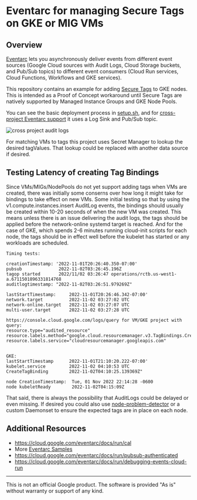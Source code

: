 # Eventarc for managing Secure Tags on GKE or MIG VMs

## Overview

[Eventarc](https://cloud.google.com/eventarc/docs/overview) lets you asynchronously deliver
events from different event sources (Google Cloud sources with Audit Logs, Cloud
Storage buckets, and Pub/Sub topics) to different event consumers (Cloud Run
services, Cloud Functions, Workflows and GKE services).

This repository contains an example for adding [Secure Tags](https://github.com/gbrayut/cloud-examples/tree/main/gce-firewall-rules#resource-manager-tags-secure-iam-tags) to GKE nodes. This is intended as a Proof of Concept workaround until Secure Tags are natively supported by Managed Instance Groups and GKE Node Pools.

You can see the basic deployment process in [setup.sh](./setup.sh), and for [cross-project Eventarc support](https://cloud.google.com/eventarc/docs/cross-project-triggers#audit-logs-events) it uses a Log Sink and Pub/Sub topic.

![cross project audit logs](https://cloud.google.com/static/eventarc/docs/images/cross-project-audit-logs.svg)

For matching VMs to tags this project uses Secret Manager to lookup the desired tagValues. That lookup could be replaced with another data source if desired.

## Testing Latency of creating Tag Bindings

Since VMs/MIGs/NodePools do not yet support adding tags when VMs are created, there was initially some conserns over how long it might take for bindings to take effect on new VMs. Some initial testing so that by using the v1.compute.instances.insert AuditLog events, the bindings should usually be created within 10-20 seconds of when the new VM was created. This means unless there is an issue delivering the audit logs, the tags should be applied before the network-online systemd target is reached. And for the case of GKE, which spends 2-6 minutes running cloud-init scripts for each node, the tags should be in effect well before the kubelet has started or any workloads are scheduled.

```
Timing tests:

creationTimestamp: '2022-11-01T20:26:40.350-07:00'
pubsub              2022-11-02T03:26:45.196Z
tagop started       2022/11/02 03:26:47 operations/rctb.us-west1-a.6711501896331814768
auditlogtimestamp: "2022-11-02T03:26:51.979269Z"

lastStartTimestamp:     2022-11-01T20:26:46.342-07:00'
network.target          2022-11-02 03:27:02 UTC
network-online.target   2022-11-02 03:27:07 UTC
multi-user.target       2022-11-02 03:27:28 UTC

https://console.cloud.google.com/logs/query for VM/GKE project with query:
resource.type="audited_resource"
resource.labels.method="google.cloud.resourcemanager.v3.TagBindings.CreateTagBinding"
resource.labels.service="cloudresourcemanager.googleapis.com"


GKE:
lastStartTimestamp      2022-11-01T21:10:20.222-07:00'
kubelet.service         2022-11-02 04:10:53 UTC
CreateTagBinding        2022-11-02T04:10:25.139369Z"

node CreationTimestamp:  Tue, 01 Nov 2022 22:14:28 -0600
node kubeletReady        2022-11-02T04:15:09Z
```

That said, there is always the possibility that AuditLogs could be delayed or even missing. If desired you could also use [node-problem-detector](https://kubernetes.io/docs/tasks/debug/debug-cluster/monitor-node-health/) or a custom Daemonset to ensure the expected tags are in place on each node.

## Additional Resources

* https://cloud.google.com/eventarc/docs/run/cal
* More [Eventarc Samples](https://github.com/GoogleCloudPlatform/eventarc-samples)
* https://cloud.google.com/eventarc/docs/run/pubsub-authenticated
* https://cloud.google.com/eventarc/docs/run/debugging-events-cloud-run

-------

This is not an official Google product. The software is provided "As is" without warranty or support of any kind.
